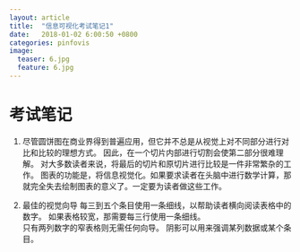 ```yaml
---
layout: article
title:  "信息可视化考试笔记1"
date:   2018-01-02 6:00:50 +0800
categories: pinfovis 
image:
  teaser: 6.jpg
  feature: 6.jpg
---
```

# 考试笔记  
1. 尽管圆饼图在商业界得到普遍应用，但它并不总是从视觉上对不同部分进行对比和比较的理想方式。
因此，在一个切片内部进行切割会使第二部分很难理解。
对大多数读者来说，将最后的切片和原切片进行比较是一件非常繁杂的工作。
图表的功能是，将信息视觉化。如果要求读者在头脑中进行数学计算，那就完全失去绘制图表的意义了。一定要为读者做这些工作。

2. 最佳的视觉向导
每三到五个条目使用一条细线，以帮助读者横向阅读表格中的数字。       如果表格较宽，那需要每三行使用一条细线。  
只有两列数字的窄表格则无需任何向导。
阴影可以用来强调某列数据或某个条目。  

 